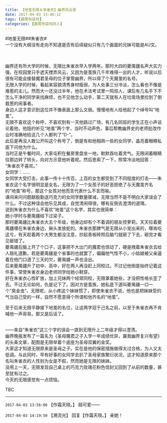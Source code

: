```yaml
---
title: 【地茧无限＆朱雀衣】幽界风云录
date: 2017-04-03 13:48:12
tags: [霹雳布袋戏]
categories: [霹雳布袋戏同人]
---
```


<p dir="ltr"  >#地茧无限##朱雀衣#<br />一个没有大纲没有走向不知道是否有后续疑似只有几个画面的兄妹可能是AU文。<br /><br /><br /></p> 


<p dir="ltr"  >幽界还有所大学的时候，无限比朱雀衣早入学两年。那时大四的夔禺疆名声大实力强，在校园里只手遮天搅弄风云，又因为是茧族几千年难得一出的人才，听说以后很有可能会接替魔君圣母的位子掌管幽界，所以得了个天魔茧的名号。<br />无限入学的时候，看起来容貌清秀身材瘦弱，为人处事三分冷淡，怎么看也不像是难惹的主儿。然而大一还没过半年，他在术法考试里一鸣惊人，课后有几名手下不怎么干净的同学来找麻烦，也不见他怎么动手，第二天就有人在垃圾场里捡到了倒栽葱的闹事者。<br />身边人这才意识到这位并不像表面上那么文弱。慢慢地有人给他起了个绰号叫“地茧”。<br />无限不喜欢这个称呼，不喜欢到有一天他路过广场，有几名同班的学生正在小声谈论着他，他隐约听见“地茧”两个字，当时不动声色，事后帮教幽界史的老师批改作业时准确地给这几个人都判了“D-”。<br />此后是再没人敢公开叫这个称号了，倒是有和他相熟一些的女同学，晶亮着眼睛私底下问他为什么。<br />当时正是午餐时间，大家屯积在餐房里盘坐一地，默默吞吐着灵气。无限闭着眼睛往那边转了转头，向对方示意他听着呢。然后思索了一下，照常冷淡地回答：<br />“朱雀衣不喜欢。”<br />女同学：……<br />女同学大受打击，此事一传十十传百，上百的女生都受到了不同程度的打击——朱雀衣这个名字很明显是女名，无限为了一个女孩子的好恶拒绝了与天魔茧齐名的“地茧”称号，那这个女孩对他而言代表什么不言而喻。<br />课间来问问题献殷勤送巧克力的女同学数量骤减，无限当然不是不明白大家误会了什么。不过这种误会他乐见其成，自觉清闲得很，哪有反倒去澄清的道理。<br />说到朱雀衣为什么不喜欢“地茧”这个名字，其实也很简单：<br />她小学时与夔禺疆结下过梁子。<br />那时夔禺疆比朱雀衣大五个年级，他身边却有个不着调的朋友控萝莉，天天拉着夔禺疆缠在朱雀衣身边，揪头发放蛇的。朱雀衣那脾气是无限从小宠出来的，哪肯吃这亏，有天趁着两个大男生都没注意，抄起青板砖照后脑勺就砸了下去，砸完才看见砸错了。<br />夔禺疆后脑上开了个口子，这事把不大出门的魔君也惊动了，硬是拽着朱雀衣去给人赔礼道歉。若是夔禺疆是个省事的也就罢了，偏偏他气性不小，小姑娘被父亲逼着在他门口道了三天的欠，夔禺疆一声也没出。<br />后来夔禺疆升了初中、高中，好在两人再没赶上同校过。不过记他倒是始终记着这件事，常使朱雀衣身边老师同学给她小鞋穿。<br />好在朱雀衣心性旷放，加上兄妹两个经常同校，无限罩着她些，才没把性格长歪了去。不过无论如何，仇是记下了。因对方是茧族，她私底下遂叫夔禺疆一口一个“臭金虫”，无限呢，从小疼这个妹妹惯了，即使朱雀衣不说，他也是把妹妹受的气当自己受的一样，自然不愿意得个所谓和他齐名的“地茧”。<br /></p> 
<p dir="ltr"  >至于后来无限平静接下地茧的名位，让这两字冠于己名之前，以至于朱雀衣再不肯喊他一声哥哥。那又是后话了。<br /><br /></p> 
<p dir="ltr"  >——来自“朱雀衣”这三个字的误会一直到无限升上二年级才得以澄清。<br />幽界晚报发布了一篇名为《圣母魔君之子入学一年成绩优异，冀我幽界复兴有望》的头条文章，配图是无限举着个底座为圣母双翼的金奖。<br />大家这才知道无限原来是圣母之子。实在是他的保密措施做得太过合格，为人又太低调。与此同时，早有好事的女同学去扒了圣母家族繁衍状况，这才知道原来那个名叫朱雀衣的人性别为女是不假，然而她是无限的妹妹。<br />没用上一天，无限发现自己桌上的巧克力玫瑰花粉色信封又回到了从前的数量，甚至犹有过之。<br />今天的无限感觉有一点烦恼。</p> 
<p dir="ltr"  >TBC</p>

<!-- more -->

---

`2017-04-03 13:56:06` 【作霜天晓。】 超可爱——

`2017-04-03 14:19:50` 【溯流光】 回复【作霜天晓。】 亲她！
